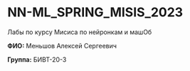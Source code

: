 # NN-ML_SPRING_MISIS_2023
Лабы по курсу Мисиса по нейронкам и машОб


**ФИО:** Меньшов Алексей Сергеевич

**Группа:** БИВТ-20-3
